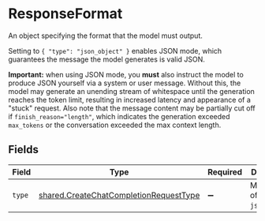 # ResponseFormat

An object specifying the format that the model must output. 

Setting to `{ "type": "json_object" }` enables JSON mode, which guarantees the message the model generates is valid JSON.

**Important:** when using JSON mode, you **must** also instruct the model to produce JSON yourself via a system or user message. Without this, the model may generate an unending stream of whitespace until the generation reaches the token limit, resulting in increased latency and appearance of a "stuck" request. Also note that the message content may be partially cut off if `finish_reason="length"`, which indicates the generation exceeded `max_tokens` or the conversation exceeded the max context length.



## Fields

| Field                                                                                                   | Type                                                                                                    | Required                                                                                                | Description                                                                                             | Example                                                                                                 |
| ------------------------------------------------------------------------------------------------------- | ------------------------------------------------------------------------------------------------------- | ------------------------------------------------------------------------------------------------------- | ------------------------------------------------------------------------------------------------------- | ------------------------------------------------------------------------------------------------------- |
| `type`                                                                                                  | [shared.CreateChatCompletionRequestType](../../../sdk/models/shared/createchatcompletionrequesttype.md) | :heavy_minus_sign:                                                                                      | Must be one of `text` or `json_object`.                                                                 | json_object                                                                                             |